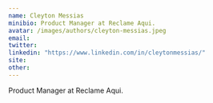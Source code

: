 ```yaml
---
name: Cleyton Messias
minibio: Product Manager at Reclame Aqui.
avatar: /images/authors/cleyton-messias.jpeg
email:
twitter:
linkedin: "https://www.linkedin.com/in/cleytonmessias/"
site:
other:
---
```


Product Manager at Reclame Aqui.